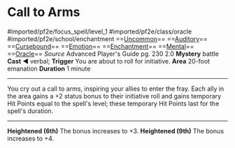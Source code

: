 # Call to Arms
#imported/pf2e/focus_spell/level_1 #imported/pf2e/class/oracle #imported/pf2e/school/enchantment 
==[Uncommon](uncommon.md)== ==[Auditory](auditory.md)== ==[Cursebound](../../../Traits/Cursebound.md)== ==[Emotion](emotion.md)== ==[Enchantment](enchantment.md)== ==[Mental](mental.md)== ==[Oracle](../../../Traits/Oracle.md)==
*Source* Advanced Player's Guide pg. 230 2.0
**Mystery** battle
**Cast** ◄ verbal; **Trigger** You are about to roll for initiative.
**Area** 20-foot emanation
**Duration** 1 minute

---
You cry out a call to arms, inspiring your allies to enter the fray. Each ally in the area gains a +2 status bonus to their initiative roll and gains temporary Hit Points equal to the spell's level; these temporary Hit Points last for the spell's duration.

<hr>

**Heightened (6th)** The bonus increases to +3.
**Heightened (9th)** The bonus increases to +4.